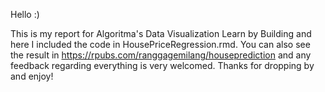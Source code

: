 Hello :)

This is my report for Algoritma's Data Visualization Learn by Building and here I included the code in HousePriceRegression.rmd. You can also see the result in https://rpubs.com/ranggagemilang/houseprediction and any feedback regarding everything is very welcomed. Thanks for dropping by and enjoy!
